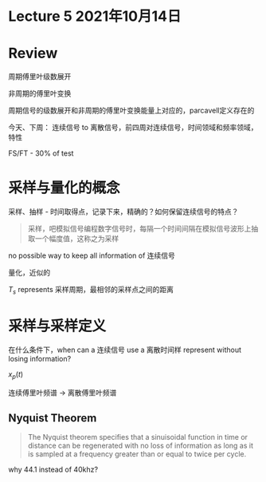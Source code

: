 # Lecture 5 2021年10月14日

# Review

周期傅里叶级数展开

非周期的傅里叶变换

周期信号的级数展开和非周期的傅里叶变换能量上对应的，parcavell定义存在的

今天、下周： 连续信号 to 离散信号，前四周对连续信号，时间领域和频率领域，特性

FS/FT - 30% of test


# 采样与量化的概念

采样、抽样 - 时间取得点，记录下来，精确的？如何保留连续信号的特点？

> 采样，吧模拟信号编程数字信号时，每隔一个时间间隔在模拟信号波形上抽取一个幅度值，这称之为采样

no possible way to keep all information of 连续信号

量化，近似的

$T_s$ represents 采样周期，最相邻的采样点之间的距离

# 采样与采样定义

在什么条件下，when can a 连续信号 use a 离散时间样 represent without losing information?

$x_p(t)$

连续傅里叶频谱 -> 离散傅里叶频谱

## Nyquist Theorem

> The Nyquist theorem specifies that a sinuisoidal function in time or distance can be regenerated with no loss of information as long as it is sampled at a frequency greater than or equal to twice per cycle.

why 44.1 instead of 40khz?
